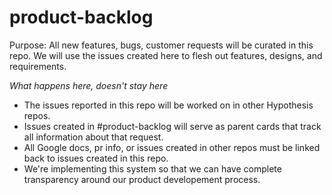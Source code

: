 # product-backlog
Purpose: All new features, bugs, customer requests will be curated in this repo. We will use the issues created here to flesh out features, designs, and requirements. 

*What happens here, doesn't stay here*
- The issues reported in this repo will be worked on in other Hypothesis repos. 
- Issues created in #product-backlog will serve as parent cards that track all information about that request. 
- All Google docs, pr info, or issues created in other repos must be linked back to issues created in this repo. 
- We're implementing this system so that we can have complete transparency around our product developement process.
